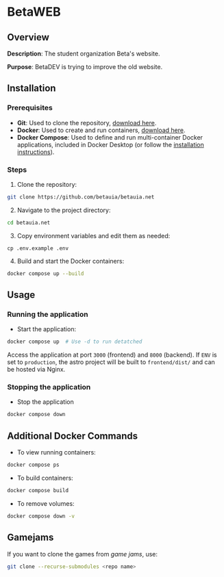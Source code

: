 # BetaWEB

## Overview

**Description**: The student organization Beta's website.

**Purpose**: BetaDEV is trying to improve the old website.

## Installation

### Prerequisites

- **Git**: Used to clone the repository, [download here](https://www.git-scm.com/downloads).
- **Docker**: Used to create and run containers, [download here](https://www.docker.com/products/docker-desktop).
- **Docker Compose**: Used to define and run multi-container Docker applications, included in Docker Desktop (or follow the [installation instructions](https://docs.docker.com/compose/install/)).

### Steps
1. Clone the repository:
```bash
git clone https://github.com/betauia/betauia.net
```
2. Navigate to the project directory:
```bash
cd betauia.net
```
3. Copy environment variables and edit them as needed:
```
cp .env.example .env
```
4. Build and start the Docker containers:
```bash
docker compose up --build
```

## Usage

### Running the application

- Start the application:
```bash
docker compose up  # Use -d to run detatched
```

Access the application at port `3000` (frontend) and `8000` (backend). If `ENV` is set to `production`, the astro project will be built to `frontend/dist/` and can be hosted via Nginx.

### Stopping the application

- Stop the application
```bash
docker compose down
```

## Additional Docker Commands

- To view running containers:
```bash
docker compose ps
```
- To build containers:
```bash
docker compose build
```

- To remove volumes:
```bash
docker compose down -v
```

## Gamejams

If you want to clone the games from *game jams*, use:
```sh
git clone --recurse-submodules <repo name>
```
